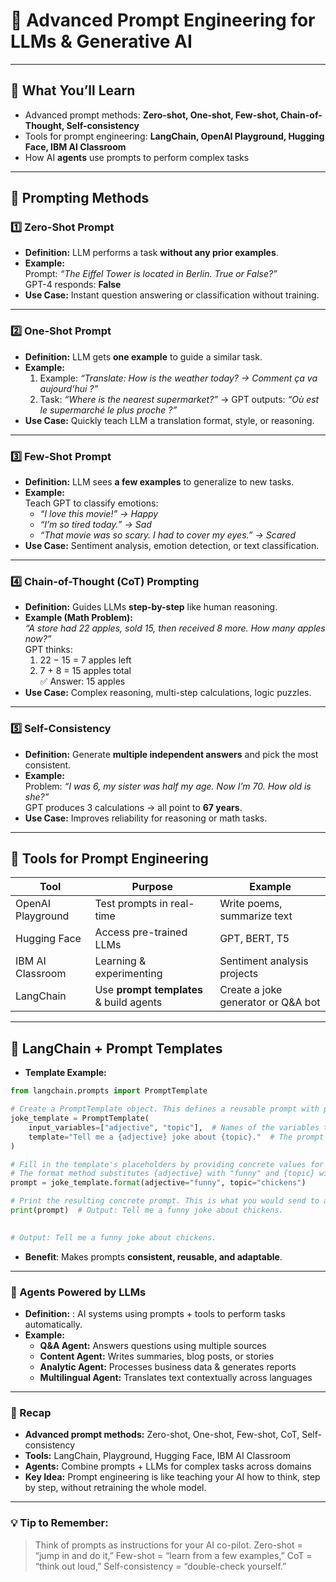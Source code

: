 # 🚀 Advanced Prompt Engineering for LLMs & Generative AI

---

## 🎯 What You’ll Learn
- Advanced prompt methods: **Zero-shot, One-shot, Few-shot, Chain-of-Thought, Self-consistency**  
- Tools for prompt engineering: **LangChain, OpenAI Playground, Hugging Face, IBM AI Classroom**  
- How AI **agents** use prompts to perform complex tasks  

---

## 🔹 Prompting Methods

### 1️⃣ Zero-Shot Prompt
- **Definition:** LLM performs a task **without any prior examples**.  
- **Example:**  
  Prompt: *“The Eiffel Tower is located in Berlin. True or False?”*  
  GPT-4 responds: **False**  
- **Use Case:** Instant question answering or classification without training.

---

### 2️⃣ One-Shot Prompt
- **Definition:** LLM gets **one example** to guide a similar task.  
- **Example:**  
  1. Example: *“Translate: How is the weather today? → Comment ça va aujourd’hui ?”*  
  2. Task: *“Where is the nearest supermarket?”* → GPT outputs: *“Où est le supermarché le plus proche ?”*  
- **Use Case:** Quickly teach LLM a translation format, style, or reasoning.

---

### 3️⃣ Few-Shot Prompt
- **Definition:** LLM sees **a few examples** to generalize to new tasks.  
- **Example:**  
  Teach GPT to classify emotions:  
  - *“I love this movie!” → Happy*  
  - *“I’m so tired today.” → Sad*  
  - *“That movie was so scary. I had to cover my eyes.” → Scared*  
- **Use Case:** Sentiment analysis, emotion detection, or text classification.

---

### 4️⃣ Chain-of-Thought (CoT) Prompting
- **Definition:** Guides LLMs **step-by-step** like human reasoning.  
- **Example (Math Problem):**  
  *“A store had 22 apples, sold 15, then received 8 more. How many apples now?”*  
  GPT thinks:  
  1. 22 − 15 = 7 apples left  
  2. 7 + 8 = 15 apples total  
  ✅ Answer: 15 apples  
- **Use Case:** Complex reasoning, multi-step calculations, logic puzzles.

---

### 5️⃣ Self-Consistency
- **Definition:** Generate **multiple independent answers** and pick the most consistent.  
- **Example:**  
  Problem: *“I was 6, my sister was half my age. Now I’m 70. How old is she?”*  
  GPT produces 3 calculations → all point to **67 years**.  
- **Use Case:** Improves reliability for reasoning or math tasks.

---

## 🔹 Tools for Prompt Engineering
| Tool | Purpose | Example |
|------|---------|---------|
| OpenAI Playground | Test prompts in real-time | Write poems, summarize text |
| Hugging Face | Access pre-trained LLMs | GPT, BERT, T5 |
| IBM AI Classroom | Learning & experimenting | Sentiment analysis projects |
| LangChain | Use **prompt templates** & build agents | Create a joke generator or Q&A bot |

---

## 🔹 LangChain + Prompt Templates
- **Template Example:**  
```python
from langchain.prompts import PromptTemplate

# Create a PromptTemplate object. This defines a reusable prompt with placeholder variables.
joke_template = PromptTemplate(
    input_variables=["adjective", "topic"],  # Names of the variables that will be substituted later
    template="Tell me a {adjective} joke about {topic}."  # The prompt text that uses those variables
)

# Fill in the template's placeholders by providing concrete values for the variables.
# The format method substitutes {adjective} with "funny" and {topic} with "chickens".
prompt = joke_template.format(adjective="funny", topic="chickens")

# Print the resulting concrete prompt. This is what you would send to a model or use as input.
print(prompt)  # Output: Tell me a funny joke about chickens.

 
# Output: Tell me a funny joke about chickens.
```

- **Benefit**: Makes prompts **consistent, reusable, and adaptable**.

---

### 🔹 Agents Powered by LLMs

- **Definition:** : AI systems using prompts + tools to perform tasks automatically.
- **Example:**
  - **Q&A Agent:** Answers questions using multiple sources
  - **Content Agent:** Writes summaries, blog posts, or stories
  - **Analytic Agent:** Processes business data & generates reports
  - **Multilingual Agent:** Translates text contextually across languages

---
  
### 🔹 Recap

- **Advanced prompt methods:** Zero-shot, One-shot, Few-shot, CoT, Self-consistency
- **Tools:** LangChain, Playground, Hugging Face, IBM AI Classroom
- **Agents:** Combine prompts + LLMs for complex tasks across domains
- **Key Idea:** Prompt engineering is like teaching your AI how to think, step by step, without retraining the whole model.

---

### 💡 Tip to Remember:
> Think of prompts as instructions for your AI co-pilot. Zero-shot = “jump in and do it,” Few-shot = “learn from a few examples,” CoT = “think out loud,” Self-consistency = “double-check yourself.”
